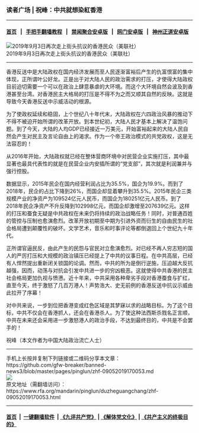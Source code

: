 ### 读者广场 | 祝峰：中共就想染紅香港
------------------------

#### [首页](https://github.com/gfw-breaker/banned-news3/blob/master/README.md) &nbsp;&nbsp;|&nbsp;&nbsp; [手把手翻墙教程](https://github.com/gfw-breaker/guides/wiki) &nbsp;&nbsp;|&nbsp;&nbsp; [禁闻聚合安卓版](https://github.com/gfw-breaker/bn-android) &nbsp;&nbsp;|&nbsp;&nbsp; [网门安卓版](https://github.com/oGate2/oGate) &nbsp;&nbsp;|&nbsp;&nbsp; [神州正道安卓版](https://github.com/SzzdOgate/update) 



<div id="headerimg">
 <img alt="2019年9月3日再次走上街头抗议的香港民众（美联社）" src="https://www.rfa.org/mandarin/pinglun/duzheguangchang/zhf-09052019170053.html/yt95.jpg/image" title="2019年9月3日再次走上街头抗议的香港民众（美联社）"/>
 <div id="headerimgcontents">
  <div id="headerimgcaption">
   <span>
    2019年9月3日再次走上街头抗议的香港民众（美联社）
   </span>
   <!-- zoomattribute -->
  </div>
  <!-- headerimgcaption -->
 </div>
 <!-- headerimagecontents -->
</div>

<hr/>
<div id="storytext">
 <div>
  <div class="slot_header">
  </div>
 </div>
 <p>
  香港反送中是大陆政权在国内经济发展而至人民逐渐富裕后产生的仇富恨富的集中体现，正所谓叶公好龙。正是出于对大陆人民的政治需求的打压，才使得大陆政权目前迫切需要一个可以在政治上肆意暴虐的大环境。而这个大环境自然会波及到香港甚至台湾。对香港民主大格局的打压是不得不为之而又顺其自然的反映。这就是导致今天香港反送中示威活动的根源。
 </p>
 <p>
  为了使政权延续和稳固，上个世纪八十年代末，大陆政权在六四政治风暴的推动下不得不被迫开始所谓的改革开放。到本世纪初，大陆人民才基本上解决了温饱问题。到了今天，大陆的人均GDP已经接近一万美元，开始富裕起来的大陆人民自然会产生对民主及言论自由上的渴求。作为一个帝王政治模式的共党政权，这是无法容忍的！
 </p>
 <p>
  从2016年开始，大陆政权就已经在整体营商环境中对民营企业实施打压，其中最显著也最具代表性的就是在民营企业内安插所谓的“党支部”，其次就是利润兼并与强行控股。
 </p>
 <p>
  数据显示，2015年民企在国内经营利润占比为35.5%，国企为19.9%。而到了2018年，民企的占比下降到26%，而国企却显着攀升到35.5%。2015年民企三类规模产业的净资产为109524亿元人民币，而国企为180251亿元人民币。到了2018年民企净资产不升反降到102998亿元，而国企却激增至207639亿元。这样的打压和蚕食无疑是中共政权在未来仍将持续的政治战略任务！同时，对普通百姓的管控与压制也愈演愈烈。改革开放初期至中期为引进外资而衍生的自由民生的社会格局遭到颠覆性的破坏。文学艺术，音乐和时事评论等都倒退回上个世纪九十年代。
 </p>
 <p>
  正所谓官逼民反，由此产生的民怨与官民对立愈演愈烈。对已经不再人穷志短的国人的严厉打压和大规模的政治镇压已经提上了中共的议事日程。在中共高层，已经有人悍然提出重新闭关锁国的论调。然而，中共的所为是倒行逆施，压迫越大反抗越强，因而，动荡与对抗会引发中共进一步的穷凶极恶。这就使得中共香港的民主社会格局更加仇视与愤懑。近十年来，中共采用各种卑劣手段对香港蚕食与扩红，直至今天，终于激怒了几百万港人！声势浩大、史无前例的香港反送中抗议示威由此拉开了序幕！
 </p>
 <p>
  对中共来说，一步到位把香港变成红色区域是其梦寐以求的战略目标。为了这个目标，中共不仅会在香港抓人，还会在香港杀人。为了使这种法西斯杀戮名正言顺，中共在未来还会采用进一步激怒港人的政治手段，不达到最终目的，中共是不会罢手的！
 </p>
 <p>
  祝峰（本文作者为中国大陆政治流亡人士）
 </p>
</div>

<hr/>
手机上长按并复制下列链接或二维码分享本文章：<br/>
https://github.com/gfw-breaker/banned-news3/blob/master/pages/pinglun/zhf-09052019170053.md <br/>
<a href='https://github.com/gfw-breaker/banned-news3/blob/master/pages/pinglun/zhf-09052019170053.md'><img src='https://github.com/gfw-breaker/banned-news3/blob/master/pages/pinglun/zhf-09052019170053.md.png'/></a> <br/>
原文地址（需翻墙访问）：https://www.rfa.org/mandarin/pinglun/duzheguangchang/zhf-09052019170053.html


------------------------
#### [首页](https://github.com/gfw-breaker/banned-news3/blob/master/README.md) &nbsp;|&nbsp; [一键翻墙软件](https://github.com/gfw-breaker/nogfw/blob/master/README.md) &nbsp;| [《九评共产党》](https://github.com/gfw-breaker/9ping.md/blob/master/README.md#九评之一评共产党是什么) | [《解体党文化》](https://github.com/gfw-breaker/jtdwh.md/blob/master/README.md) | [《共产主义的终极目的》](https://github.com/gfw-breaker/gczydzjmd.md/blob/master/README.md)


<img src='http://gfw-breaker.win/banned-news3/pages/pinglun/zhf-09052019170053.md' width='0px' height='0px'/>
